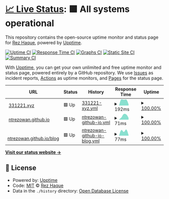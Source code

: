 # [📈 Live Status](https://demo.upptime.js.org): <!--live status--> **🟩 All systems operational**

This repository contains the open-source uptime monitor and status page for [Rez Haque](https://demo.upptime.js.org), powered by [Upptime](https://github.com/upptime/upptime).

[![Uptime CI](https://github.com/ntrezowan/uptime/workflows/Uptime%20CI/badge.svg)](https://github.com/ntrezowan/uptime/actions?query=workflow%3A%22Uptime+CI%22)
[![Response Time CI](https://github.com/ntrezowan/uptime/workflows/Response%20Time%20CI/badge.svg)](https://github.com/ntrezowan/uptime/actions?query=workflow%3A%22Response+Time+CI%22)
[![Graphs CI](https://github.com/ntrezowan/uptime/workflows/Graphs%20CI/badge.svg)](https://github.com/ntrezowan/uptime/actions?query=workflow%3A%22Graphs+CI%22)
[![Static Site CI](https://github.com/ntrezowan/uptime/workflows/Static%20Site%20CI/badge.svg)](https://github.com/ntrezowan/uptime/actions?query=workflow%3A%22Static+Site+CI%22)
[![Summary CI](https://github.com/ntrezowan/uptime/workflows/Summary%20CI/badge.svg)](https://github.com/ntrezowan/uptime/actions?query=workflow%3A%22Summary+CI%22)

With [Upptime](https://upptime.js.org), you can get your own unlimited and free uptime monitor and status page, powered entirely by a GitHub repository. We use [Issues](https://github.com/ntrezowan/uptime/issues) as incident reports, [Actions](https://github.com/ntrezowan/uptime/actions) as uptime monitors, and [Pages](https://demo.upptime.js.org) for the status page.

<!--start: status pages-->
<!-- This summary is generated by Upptime (https://github.com/upptime/upptime) -->
<!-- Do not edit this manually, your changes will be overwritten -->
<!-- prettier-ignore -->
| URL | Status | History | Response Time | Uptime |
| --- | ------ | ------- | ------------- | ------ |
| <img alt="" src="https://icons.duckduckgo.com/ip3/331221.xyz.ico" height="13"> [331221.xyz](https://331221.xyz) | 🟩 Up | [331221-xyz.yml](https://github.com/ntrezowan/uptime/commits/HEAD/history/331221-xyz.yml) | <details><summary><img alt="Response time graph" src="./graphs/331221-xyz/response-time-week.png" height="20"> 192ms</summary><br><a href="https://ntrezowan.github.io/uptime/history/331221-xyz"><img alt="Response time 192" src="https://img.shields.io/endpoint?url=https%3A%2F%2Fraw.githubusercontent.com%2Fntrezowan%2Fuptime%2FHEAD%2Fapi%2F331221-xyz%2Fresponse-time.json"></a><br><a href="https://ntrezowan.github.io/uptime/history/331221-xyz"><img alt="24-hour response time 53" src="https://img.shields.io/endpoint?url=https%3A%2F%2Fraw.githubusercontent.com%2Fntrezowan%2Fuptime%2FHEAD%2Fapi%2F331221-xyz%2Fresponse-time-day.json"></a><br><a href="https://ntrezowan.github.io/uptime/history/331221-xyz"><img alt="7-day response time 192" src="https://img.shields.io/endpoint?url=https%3A%2F%2Fraw.githubusercontent.com%2Fntrezowan%2Fuptime%2FHEAD%2Fapi%2F331221-xyz%2Fresponse-time-week.json"></a><br><a href="https://ntrezowan.github.io/uptime/history/331221-xyz"><img alt="30-day response time 192" src="https://img.shields.io/endpoint?url=https%3A%2F%2Fraw.githubusercontent.com%2Fntrezowan%2Fuptime%2FHEAD%2Fapi%2F331221-xyz%2Fresponse-time-month.json"></a><br><a href="https://ntrezowan.github.io/uptime/history/331221-xyz"><img alt="1-year response time 192" src="https://img.shields.io/endpoint?url=https%3A%2F%2Fraw.githubusercontent.com%2Fntrezowan%2Fuptime%2FHEAD%2Fapi%2F331221-xyz%2Fresponse-time-year.json"></a></details> | <details><summary><a href="https://ntrezowan.github.io/uptime/history/331221-xyz">100.00%</a></summary><a href="https://ntrezowan.github.io/uptime/history/331221-xyz"><img alt="All-time uptime 100.00%" src="https://img.shields.io/endpoint?url=https%3A%2F%2Fraw.githubusercontent.com%2Fntrezowan%2Fuptime%2FHEAD%2Fapi%2F331221-xyz%2Fuptime.json"></a><br><a href="https://ntrezowan.github.io/uptime/history/331221-xyz"><img alt="24-hour uptime 100.00%" src="https://img.shields.io/endpoint?url=https%3A%2F%2Fraw.githubusercontent.com%2Fntrezowan%2Fuptime%2FHEAD%2Fapi%2F331221-xyz%2Fuptime-day.json"></a><br><a href="https://ntrezowan.github.io/uptime/history/331221-xyz"><img alt="7-day uptime 100.00%" src="https://img.shields.io/endpoint?url=https%3A%2F%2Fraw.githubusercontent.com%2Fntrezowan%2Fuptime%2FHEAD%2Fapi%2F331221-xyz%2Fuptime-week.json"></a><br><a href="https://ntrezowan.github.io/uptime/history/331221-xyz"><img alt="30-day uptime 100.00%" src="https://img.shields.io/endpoint?url=https%3A%2F%2Fraw.githubusercontent.com%2Fntrezowan%2Fuptime%2FHEAD%2Fapi%2F331221-xyz%2Fuptime-month.json"></a><br><a href="https://ntrezowan.github.io/uptime/history/331221-xyz"><img alt="1-year uptime 100.00%" src="https://img.shields.io/endpoint?url=https%3A%2F%2Fraw.githubusercontent.com%2Fntrezowan%2Fuptime%2FHEAD%2Fapi%2F331221-xyz%2Fuptime-year.json"></a></details>
| <img alt="" src="https://icons.duckduckgo.com/ip3/ntrezowan.github.io.ico" height="13"> [ntrezowan.github.io](https://ntrezowan.github.io) | 🟩 Up | [ntrezowan-github-io.yml](https://github.com/ntrezowan/uptime/commits/HEAD/history/ntrezowan-github-io.yml) | <details><summary><img alt="Response time graph" src="./graphs/ntrezowan-github-io/response-time-week.png" height="20"> 71ms</summary><br><a href="https://ntrezowan.github.io/uptime/history/ntrezowan-github-io"><img alt="Response time 71" src="https://img.shields.io/endpoint?url=https%3A%2F%2Fraw.githubusercontent.com%2Fntrezowan%2Fuptime%2FHEAD%2Fapi%2Fntrezowan-github-io%2Fresponse-time.json"></a><br><a href="https://ntrezowan.github.io/uptime/history/ntrezowan-github-io"><img alt="24-hour response time 35" src="https://img.shields.io/endpoint?url=https%3A%2F%2Fraw.githubusercontent.com%2Fntrezowan%2Fuptime%2FHEAD%2Fapi%2Fntrezowan-github-io%2Fresponse-time-day.json"></a><br><a href="https://ntrezowan.github.io/uptime/history/ntrezowan-github-io"><img alt="7-day response time 71" src="https://img.shields.io/endpoint?url=https%3A%2F%2Fraw.githubusercontent.com%2Fntrezowan%2Fuptime%2FHEAD%2Fapi%2Fntrezowan-github-io%2Fresponse-time-week.json"></a><br><a href="https://ntrezowan.github.io/uptime/history/ntrezowan-github-io"><img alt="30-day response time 71" src="https://img.shields.io/endpoint?url=https%3A%2F%2Fraw.githubusercontent.com%2Fntrezowan%2Fuptime%2FHEAD%2Fapi%2Fntrezowan-github-io%2Fresponse-time-month.json"></a><br><a href="https://ntrezowan.github.io/uptime/history/ntrezowan-github-io"><img alt="1-year response time 71" src="https://img.shields.io/endpoint?url=https%3A%2F%2Fraw.githubusercontent.com%2Fntrezowan%2Fuptime%2FHEAD%2Fapi%2Fntrezowan-github-io%2Fresponse-time-year.json"></a></details> | <details><summary><a href="https://ntrezowan.github.io/uptime/history/ntrezowan-github-io">100.00%</a></summary><a href="https://ntrezowan.github.io/uptime/history/ntrezowan-github-io"><img alt="All-time uptime 100.00%" src="https://img.shields.io/endpoint?url=https%3A%2F%2Fraw.githubusercontent.com%2Fntrezowan%2Fuptime%2FHEAD%2Fapi%2Fntrezowan-github-io%2Fuptime.json"></a><br><a href="https://ntrezowan.github.io/uptime/history/ntrezowan-github-io"><img alt="24-hour uptime 100.00%" src="https://img.shields.io/endpoint?url=https%3A%2F%2Fraw.githubusercontent.com%2Fntrezowan%2Fuptime%2FHEAD%2Fapi%2Fntrezowan-github-io%2Fuptime-day.json"></a><br><a href="https://ntrezowan.github.io/uptime/history/ntrezowan-github-io"><img alt="7-day uptime 100.00%" src="https://img.shields.io/endpoint?url=https%3A%2F%2Fraw.githubusercontent.com%2Fntrezowan%2Fuptime%2FHEAD%2Fapi%2Fntrezowan-github-io%2Fuptime-week.json"></a><br><a href="https://ntrezowan.github.io/uptime/history/ntrezowan-github-io"><img alt="30-day uptime 100.00%" src="https://img.shields.io/endpoint?url=https%3A%2F%2Fraw.githubusercontent.com%2Fntrezowan%2Fuptime%2FHEAD%2Fapi%2Fntrezowan-github-io%2Fuptime-month.json"></a><br><a href="https://ntrezowan.github.io/uptime/history/ntrezowan-github-io"><img alt="1-year uptime 100.00%" src="https://img.shields.io/endpoint?url=https%3A%2F%2Fraw.githubusercontent.com%2Fntrezowan%2Fuptime%2FHEAD%2Fapi%2Fntrezowan-github-io%2Fuptime-year.json"></a></details>
| <img alt="" src="https://icons.duckduckgo.com/ip3/ntrezowan.github.io.ico" height="13"> [ntrezowan.github.io/blog](https://ntrezowan.github.io/blog) | 🟩 Up | [ntrezowan-github-io-blog.yml](https://github.com/ntrezowan/uptime/commits/HEAD/history/ntrezowan-github-io-blog.yml) | <details><summary><img alt="Response time graph" src="./graphs/ntrezowan-github-io-blog/response-time-week.png" height="20"> 77ms</summary><br><a href="https://ntrezowan.github.io/uptime/history/ntrezowan-github-io-blog"><img alt="Response time 77" src="https://img.shields.io/endpoint?url=https%3A%2F%2Fraw.githubusercontent.com%2Fntrezowan%2Fuptime%2FHEAD%2Fapi%2Fntrezowan-github-io-blog%2Fresponse-time.json"></a><br><a href="https://ntrezowan.github.io/uptime/history/ntrezowan-github-io-blog"><img alt="24-hour response time 13" src="https://img.shields.io/endpoint?url=https%3A%2F%2Fraw.githubusercontent.com%2Fntrezowan%2Fuptime%2FHEAD%2Fapi%2Fntrezowan-github-io-blog%2Fresponse-time-day.json"></a><br><a href="https://ntrezowan.github.io/uptime/history/ntrezowan-github-io-blog"><img alt="7-day response time 77" src="https://img.shields.io/endpoint?url=https%3A%2F%2Fraw.githubusercontent.com%2Fntrezowan%2Fuptime%2FHEAD%2Fapi%2Fntrezowan-github-io-blog%2Fresponse-time-week.json"></a><br><a href="https://ntrezowan.github.io/uptime/history/ntrezowan-github-io-blog"><img alt="30-day response time 77" src="https://img.shields.io/endpoint?url=https%3A%2F%2Fraw.githubusercontent.com%2Fntrezowan%2Fuptime%2FHEAD%2Fapi%2Fntrezowan-github-io-blog%2Fresponse-time-month.json"></a><br><a href="https://ntrezowan.github.io/uptime/history/ntrezowan-github-io-blog"><img alt="1-year response time 77" src="https://img.shields.io/endpoint?url=https%3A%2F%2Fraw.githubusercontent.com%2Fntrezowan%2Fuptime%2FHEAD%2Fapi%2Fntrezowan-github-io-blog%2Fresponse-time-year.json"></a></details> | <details><summary><a href="https://ntrezowan.github.io/uptime/history/ntrezowan-github-io-blog">100.00%</a></summary><a href="https://ntrezowan.github.io/uptime/history/ntrezowan-github-io-blog"><img alt="All-time uptime 100.00%" src="https://img.shields.io/endpoint?url=https%3A%2F%2Fraw.githubusercontent.com%2Fntrezowan%2Fuptime%2FHEAD%2Fapi%2Fntrezowan-github-io-blog%2Fuptime.json"></a><br><a href="https://ntrezowan.github.io/uptime/history/ntrezowan-github-io-blog"><img alt="24-hour uptime 100.00%" src="https://img.shields.io/endpoint?url=https%3A%2F%2Fraw.githubusercontent.com%2Fntrezowan%2Fuptime%2FHEAD%2Fapi%2Fntrezowan-github-io-blog%2Fuptime-day.json"></a><br><a href="https://ntrezowan.github.io/uptime/history/ntrezowan-github-io-blog"><img alt="7-day uptime 100.00%" src="https://img.shields.io/endpoint?url=https%3A%2F%2Fraw.githubusercontent.com%2Fntrezowan%2Fuptime%2FHEAD%2Fapi%2Fntrezowan-github-io-blog%2Fuptime-week.json"></a><br><a href="https://ntrezowan.github.io/uptime/history/ntrezowan-github-io-blog"><img alt="30-day uptime 100.00%" src="https://img.shields.io/endpoint?url=https%3A%2F%2Fraw.githubusercontent.com%2Fntrezowan%2Fuptime%2FHEAD%2Fapi%2Fntrezowan-github-io-blog%2Fuptime-month.json"></a><br><a href="https://ntrezowan.github.io/uptime/history/ntrezowan-github-io-blog"><img alt="1-year uptime 100.00%" src="https://img.shields.io/endpoint?url=https%3A%2F%2Fraw.githubusercontent.com%2Fntrezowan%2Fuptime%2FHEAD%2Fapi%2Fntrezowan-github-io-blog%2Fuptime-year.json"></a></details>

<!--end: status pages-->

[**Visit our status website →**](https://demo.upptime.js.org)

## 📄 License

- Powered by: [Upptime](https://github.com/upptime/upptime)
- Code: [MIT](./LICENSE) © [Rez Haque](https://demo.upptime.js.org)
- Data in the `./history` directory: [Open Database License](https://opendatacommons.org/licenses/odbl/1-0/)
